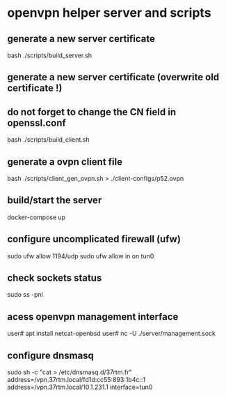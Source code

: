 
# openvpn helper server and scripts


## generate a new server certificate 
bash ./scripts/build_server.sh

## generate a new server certificate (overwrite old certificate !)
## do not forget to change the CN field in openssl.conf
bash ./scripts/build_client.sh

## generate a ovpn client file

bash ./scripts/client_gen_ovpn.sh > ./client-configs/p52.ovpn

## build/start the server
docker-compose up

## configure uncomplicated firewall (ufw)

sudo ufw allow 1194/udp
sudo ufw allow in on tun0

## check sockets status

sudo ss -pnl

## acess openvpn management interface 

user# apt install netcat-openbsd
user# nc -U ./server/management.sock

## configure dnsmasq

sudo sh -c "cat > /etc/dnsmasq.d/37rtm.fr"
address=/vpn.37rtm.local/fd1d:cc55:893:1b4c::1
address=/vpn.37rtm.local/10.1.231.1
interface=tun0
